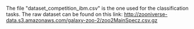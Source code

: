 The file "dataset_competition_ibm.csv" is the one used for the classification tasks. The raw dataset can be found on this link: http://zooniverse-data.s3.amazonaws.com/galaxy-zoo-2/zoo2MainSpecz.csv.gz

